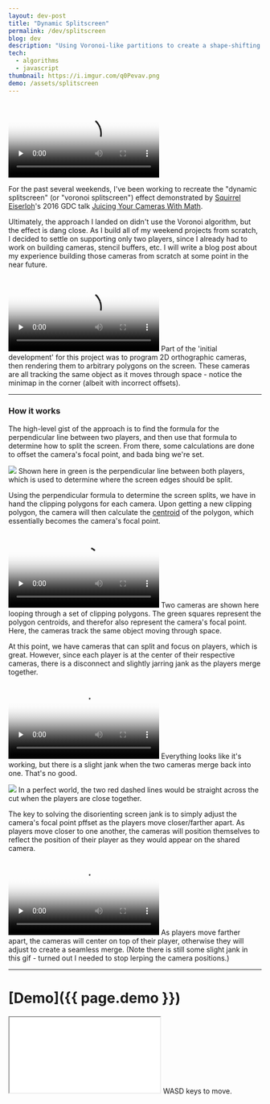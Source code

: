 ```yaml
---
layout: dev-post
title: "Dynamic Splitscreen"
permalink: /dev/splitscreen
blog: dev
description: "Using Voronoi-like partitions to create a shape-shifting splitscreen mechanic."
tech:
  - algorithms
  - javascript
thumbnail: https://i.imgur.com/q0Pevav.png
demo: /assets/splitscreen
---
```



<video preload="none" poster="https://i.imgur.com/hNGE4hVh.png" src="https://i.imgur.com/hNGE4hV.mp4" loop controls></video>

For the past several weekends, I've been working to recreate the "dynamic splitscreen" (or "voronoi splitscreen") effect demonstrated by [Squirrel Eiserloh](https://www.eiserloh.net/bio/)'s 2016 GDC talk [Juicing Your Cameras With Math](https://www.youtube.com/watch?v=tu-Qe66AvtY).

<!-- <iframe style="min-width: 0; min-height: 0; width: 560px; height:315px;" width="560" height="315" src="https://www.youtube.com/embed/tu-Qe66AvtY?rel=0" frameborder="0" allow="none; encrypted-media" allowfullscreen></iframe>
<label>Math for Game Programmers: Juicing Your Cameras With Math, GDC 2016 talk by Squirrel&nbsp;Eiserloh</label> -->

Ultimately, the approach I landed on didn't use the Voronoi algorithm, but the effect is dang close. As I build all of my weekend projects from scratch, I decided to settle on supporting only two players, since I already had to work on building cameras, stencil buffers, etc. I will write a blog post about my experience building those cameras from scratch at some point in the near future.

<video preload="none" poster="https://i.imgur.com/2foyNJth.png" src="https://i.imgur.com/2foyNJt.mp4" loop controls></video>
<label>Part of the 'initial development' for this project was to program 2D orthographic cameras, then rendering them to arbitrary polygons on the screen. These cameras are all tracking the same object as it moves through space - notice the minimap in the corner (albeit with incorrect offsets).</label>

---

### How it works

The high-level gist of the approach is to find the formula for the perpendicular line between two players, and then use that formula to determine how to split the screen. From there, some calculations are done to offset the camera's focal point, and bada bing we're set.

<img src="https://i.imgur.com/FHq6Zsl.png" />
<label>Shown here in green is the perpendicular line between both players, which is used to determine where the screen edges should be split.</label>

Using the perpendicular formula to determine the screen splits, we have in hand the clipping polygons for each camera. Upon getting a new clipping polygon, the camera will then calculate the [centroid](https://en.wikipedia.org/wiki/Centroid) of the polygon, which essentially becomes the camera's focal point.

<video preload="none" poster="https://i.imgur.com/UWWY3PBh.png" src="https://i.imgur.com/UWWY3PB.mp4" loop controls></video>
<label>Two cameras are shown here looping through a set of clipping polygons. The green squares represent the polygon centroids, and therefor also represent the camera's focal point. Here, the cameras track the same object moving through space.</label>

At this point, we have cameras that can split and focus on players, which is great. However, since each player is at the center of their respective cameras, there is a disconnect and slightly jarring jank as the players merge together.

<video preload="none" poster="https://i.imgur.com/1cLib3Hh.png" src="https://i.imgur.com/1cLib3H.mp4" loop controls></video>
<label>Everything looks like it's working, but there is a slight jank when the two cameras merge back into one. That's no good.</label>

<img src="https://imgur.com/q0Pevav.png" />
<label>In a perfect world, the two red dashed lines would be straight across the cut when the players are close together.</label>

The key to solving the disorienting screen jank is to simply adjust the camera's focal point pffset as the players move closer/farther apart. As players move closer to one another, the cameras will position themselves to reflect the position of their player as they would appear on the shared camera.

<video preload="none" poster="https://i.imgur.com/zFV8XlKh.png" src="https://i.imgur.com/zFV8XlK.mp4" loop controls></video>
<label>As players move farther apart, the cameras will center on top of their player, otherwise they will adjust to create a seamless merge. (Note there is still some slight jank in this gif - turned out I needed to stop lerping the camera positions.)</label>

---

# [Demo]({{ page.demo }})

<iframe src="{{ page.demo }}"></iframe>
<label>WASD keys to move.</label>
